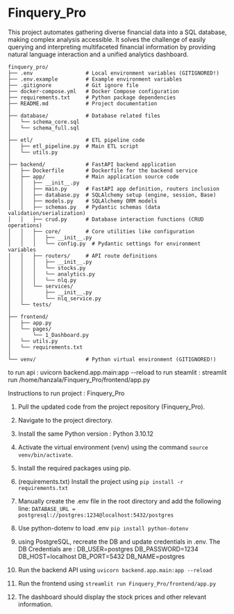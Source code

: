 # Finquery_Pro
This project automates gathering diverse financial data into a SQL database, making complex analysis accessible. It solves the challenge of easily querying and interpreting multifaceted financial information by providing natural language interaction and a unified analytics dashboard.

```
finquery_pro/
├── .env                 # Local environment variables (GITIGNORED!)
├── .env.example         # Example environment variables
├── .gitignore           # Git ignore file
├── docker-compose.yml   # Docker Compose configuration
├── requirements.txt     # Python package dependencies
├── README.md            # Project documentation
│
├── database/            # Database related files
│   └── schema_core.sql  
│   └── schema_full.sql  
│
├── etl/                 # ETL pipeline code
│   ├── etl_pipeline.py  # Main ETL script
│   └── utils.py         
│
├── backend/             # FastAPI backend application
│   ├── Dockerfile       # Dockerfile for the backend service
│   ├── app/             # Main application source code
│   │   ├── __init__.py
│   │   ├── main.py      # FastAPI app definition, routers inclusion
│   │   ├── database.py  # SQLAlchemy setup (engine, session, Base)
│   │   ├── models.py    # SQLAlchemy ORM models
│   │   ├── schemas.py   # Pydantic schemas (data validation/serialization)
│   │   ├── crud.py      # Database interaction functions (CRUD operations)
│   │   ├── core/        # Core utilities like configuration
│   │   │   ├── __init__.py
│   │   │   └── config.py  # Pydantic settings for environment variables
│   │   ├── routers/     # API route definitions
│   │   │   ├── __init__.py
│   │   │   └── stocks.py  
│   │   │   └── analytics.py 
│   │   │   └── nlq.py     
│   │   └── services/    
│   │       ├── __init__.py
│   │       └── nlq_service.py 
│   └── tests/             
│
├── frontend/            
│   ├── app.py           
│   └── pages/           
│       └── 1_Dashboard.py 
│   └── utils.py         
│   └── requirements.txt 
│
└── venv/                # Python virtual environment (GITIGNORED!)
```

to run api : uvicorn backend.app.main:app --reload
to run steamlit : streamlit run /home/hanzala/Finquery_Pro/frontend/app.py



Instructions to run project : Finquery_Pro

1. Pull the updated code from the project repository (Finquery_Pro).
2. Navigate to the project directory.
3. Install the same Python version : Python 3.10.12
4. Activate the virtual environment (venv) using the command `source venv/bin/activate`.
5. Install the required packages using pip.
6. (requirements.txt) Install the project using `pip install -r requirements.txt`

7. Manually create the .env file in the root directory and add the following line:
    `DATABASE_URL = postgresql://postgres:1234@localhost:5432/postgres`

8. Use python-dotenv to load .env 
    `pip install python-dotenv`

9.  using PostgreSQL, recreate the DB and update credentials in .env.
    The DB Credentials are :
            DB_USER=postgres
            DB_PASSWORD=1234
            DB_HOST=localhost
            DB_PORT=5432
            DB_NAME=postgres


10. Run the backend API using `uvicorn backend.app.main:app --reload`

11. Run the frontend using `streamlit run Finquery_Pro/frontend/app.py`

12. The dashboard should display the stock prices and other relevant information.







